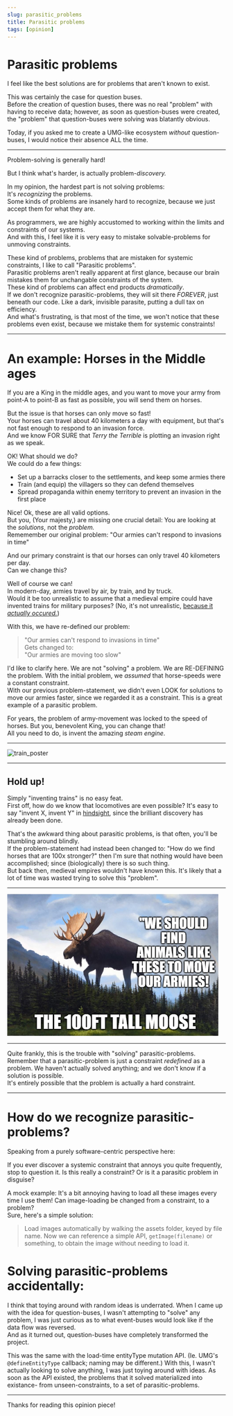 ```yaml
---
slug: parasitic_problems
title: Parasitic problems
tags: [opinion]
---
```


# Parasitic problems

I feel like the best solutions are for problems that aren't known to exist.

This was certainly the case for question buses.<br/>
Before the creation of question buses, there was no real "problem" with having to receive data;
however, as soon as question-buses were created, the "problem" that question-buses were solving was blatantly obvious.

Today, if you asked me to create a UMG-like ecosystem *without* question-buses, I would notice their absence ALL the time.

-----------------

Problem-solving is generally hard!

But I think what's harder, is actually problem-*discovery.*

In my opinion, the hardest part is not solving problems:<br/>
It's *recognizing* the problems.<br/>
Some kinds of problems are insanely hard to recognize, because we just accept them for what they are. 

As programmers, we are highly accustomed to working within the limits and constraints of our systems.<br/>
And with this, I feel like it is very easy to mistake solvable-problems for unmoving constraints.

These kind of problems, problems that are mistaken for systemic constraints, I like to call "Parasitic problems".<br/>
Parasitic problems aren't really apparent at first glance, because our brain mistakes them for unchangable constraints of the system.<br/>
These kind of problems can affect end products *dramatically*.<br/>If we don't recognize parasitic-problems, they will sit there *FOREVER*, just beneath our code. Like a dark, invisible parasite, putting a dull tax on efficiency.<br/>
And what's frustrating, is that most of the time, we won't notice that these problems even exist, because we mistake them for systemic constraints!

--------------

# An example: Horses in the Middle ages

If you are a King in the middle ages, and you want to move your army from point-A to point-B as fast as possible, you will send them on horses.

But the issue is that horses can only move so fast!<br/>
Your horses can travel about 40 kilometers a day with equipment, but that's not fast enough to respond to an invasion force.<br/>
And we know FOR SURE that *Terry the Terrible* is plotting an invasion right as we speak. 

OK! What should we do?<br/>
We could do a few things:

- Set up a barracks closer to the settlements, and keep some armies there
- Train (and equip) the villagers so they can defend themselves
- Spread propaganda within enemy territory to prevent an invasion in the first place

Nice! Ok, these are all valid options.<br/>
But you, (Your majesty,) are missing one crucial detail: You are looking at the *solutions*, not the *problem.*<br/>
Rememember our original problem: "Our armies can't respond to invasions in time"

And our primary constraint is that our horses can only travel 40 kilometers per day.<br/>
Can we change this?

Well of course we can!<br/>
In modern-day, armies travel by air, by train, and by truck.<br/>
Would it be too unrealistic to assume that a medieval empire could have invented trains for military purposes? (No, it's not unrealistic, [because it *actually occured.*](https://en.wikipedia.org/wiki/History_of_rail_transport))

With this, we have re-defined our problem:<br/>
> "Our armies can't respond to invasions in time"<br/>
Gets changed to:<br/>
> "Our armies are moving too slow"

I'd like to clarify here. We are not "solving" a problem. We are RE-DEFINING the problem. With the initial problem, we *assumed* that horse-speeds were a constant constraint.<br/>
With our previous problem-statement, we didn't even LOOK for solutions to move our armies faster, since we regarded it as a constraint. This is a great example of a parasitic problem.

For years, the problem of army-movement was locked to the speed of horses. But you, benevolent King, you can change that!<br/>
All you need to do, is invent the amazing *steam engine*.

--------------

![train_poster](images/train_poster)

--------------

## Hold up!

Simply "inventing trains" is no easy feat.<br/>
First off, how do we know that locomotives are even possible? It's easy to say "invent X, invent Y" in [hindsight](https://en.wikipedia.org/wiki/Egg_of_Columbus), since the brilliant discovery has already been done.

That's the awkward thing about parasitic problems, is that often, you'll be stumbling around blindly.<br/>
If the problem-statement had instead been changed to: "How do we find horses that are 100x stronger?" then I'm sure that nothing would have been accomplished; since (biologically) there is so such thing.<br/>
But back then, medieval empires wouldn't have known this. It's likely that a lot of time was wasted trying to solve this "problem".

-------------

![big_moose](images/giant_moose_army.png)

------------

Quite frankly, this is the trouble with "solving" parasitic-problems.<br/>
Remember that a parasitic-problem is just a constraint *redefined* as a problem. We haven't actually solved anything; and we don't know if a solution is possible.<br/>
It's entirely possible that the problem is actually a hard constraint.

-------------------

# How do we recognize parasitic-problems?

Speaking from a purely software-centric perspective here:

If you ever discover a systemic constraint that annoys you quite frequently, stop to question it. Is this really a constraint? Or is it a parasitic problem in disguise?

A mock example: It's a bit annoying having to load all these images every time I use them! Can image-loading be changed from a constraint, to a problem?<br/>
Sure, here's a simple solution:
> Load images automatically by walking the assets folder, keyed by file name.
> Now we can reference a simple API, `getImage(filename)` or something, to obtain the image without needing to load it.

# Solving parasitic-problems accidentally:

I think that toying around with random ideas is underrated. When I came up with the idea for question-buses, I wasn't attempting to "solve" any problem, I was just curious as to what event-buses would look like if the data flow was reversed.<br/>
And as it turned out, question-buses have completely transformed the project.

This was the same with the load-time entityType mutation API. (Ie. UMG's `@defineEntityType` callback; naming may be different.)
With this, I wasn't actually looking to solve anything, I was just toying around with ideas. As soon as the API existed, the problems that it solved materialized into existance- from unseen-constraints, to a set of parasitic-problems.

-----

Thanks for reading this opinion piece!

